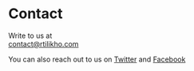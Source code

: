 # Contact

Write to us at  
[contact@rtilikho.com](mailto:contact@rtilikho.com)

You can also reach out to us on [Twitter](https://twitter.com/rtilikho) and [Facebook](https://www.facebook.com/rtilikho)



